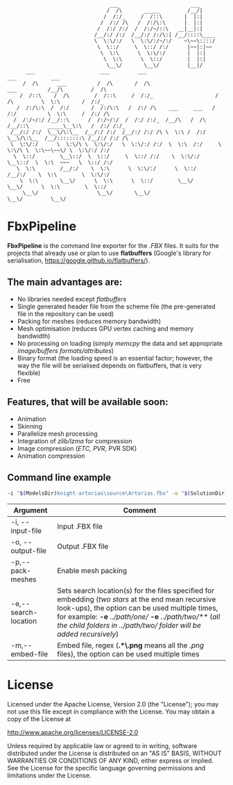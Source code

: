 ```
                                 ___                       ___
                                /  /\       _____         /__/|
                               /  /:/_     /  /::\       |  |:|
                              /  /:/ /\   /  /:/\:\      |  |:|
                             /  /:/ /:/  /  /:/~/::\   __|__|:|
                            /__/:/ /:/  /__/:/ /:/\:| /__/::::\____
                            \  \:\/:/   \  \:\/:/~/:/    ~\~~\::::/
                             \  \::/     \  \::/ /:/      |~~|:|~~
                              \  \:\      \  \:\/:/       |  |:|
                               \  \:\      \  \::/        |  |:|
                                \__\/       \__\/         |__|/
      ___                     ___         ___                                     ___           ___
     /  /\      ___          /  /\       /  /\                      ___          /__/\         /  /\
    /  /::\    /  /\        /  /::\     /  /:/_                    /  /\         \  \:\       /  /:/_
   /  /:/\:\  /  /:/       /  /:/\:\   /  /:/ /\    ___     ___   /  /:/          \  \:\     /  /:/ /\
  /  /:/~/:/ /__/::\      /  /:/~/:/  /  /:/ /:/_  /__/\   /  /\ /__/::\      _____\__\:\   /  /:/ /:/_
 /__/:/ /:/  \__\/\:\__  /__/:/ /:/  /__/:/ /:/ /\ \  \:\ /  /:/ \__\/\:\__  /__/::::::::\ /__/:/ /:/ /\
 \  \:\/:/      \  \:\/\ \  \:\/:/   \  \:\/:/ /:/  \  \:\  /:/     \  \:\/\ \  \:\~~\~~\/ \  \:\/:/ /:/
  \  \::/        \__\::/  \  \::/     \  \::/ /:/    \  \:\/:/       \__\::/  \  \:\  ~~~   \  \::/ /:/
   \  \:\        /__/:/    \  \:\      \  \:\/:/      \  \::/        /__/:/    \  \:\        \  \:\/:/
    \  \:\       \__\/      \  \:\      \  \::/        \__\/         \__\/      \  \:\        \  \::/
     \__\/                   \__\/       \__\/                                   \__\/         \__\/

```
# FbxPipeline
**FbxPipeline** is the command line exporter for the *.FBX* files. It suits for the projects that already use or plan to use **flatbuffers** (Google's library for serialisation, https://google.github.io/flatbuffers/).

## The main advantages are:
 - No libraries needed except *flatbuffers*
 - Single generated header file from the scheme file (the pre-generated file in the repository can be used)
 - Packing for meshes (reduces memory bandwidth)
 - Mesh optimisation (reduces GPU vertex caching and memory bandwidth)
 - No processing on loading (simply *memcpy* the data and set appropriate *image/buffers formats/attributes*)
 - Binary format (the loading speed is an essential factor; however, the way the file will be serialised depends on flatbuffers, that is very flexible)
 - Free

## Features, that will be available soon:
 - Animation
 - Skinning
 - Parallelize mesh processing
 - Integration of *zlib/lzma* for compression
 - Image compression (*ETC, PVR*, PVR SDK)
 - Animation compression

## Command line example
```sh
-i "$(ModelsDir)knight-artorias\source\Artorias.fbx" -o "$(SolutionDir)assets\Artoriasv2.fbxp" -p -e "$(ModelsDir)knight-artorias\**" -m ".*\.png"
```
|Argument|Comment|
|--------|-------|
|-i, --input-file|Input .FBX file|
|-o, --output-file|Output .FBX file|
|-p,--pack-meshes|Enable mesh packing|
|-e,--search-location|Sets search location(s) for the files specified for embedding (*two stars* at the end mean recursive look-ups), the option can be used multiple times, for example: **-e** *../path/one/* **-e** *../path/two/\*\** (*all the child folders in ../path/two/ folder will be added recursively*)|
|-m,--embed-file|Embed file, regex (**.\*\\.png** means all the *.png* files), the option can be used multiple times|

# License
Licensed under the Apache License, Version 2.0 (the "License"); you may not
use this file except in compliance with the License. You may obtain a copy of
the License at

<http://www.apache.org/licenses/LICENSE-2.0>

Unless required by applicable law or agreed to in writing, software
distributed under the License is distributed on an "AS IS" BASIS, WITHOUT
WARRANTIES OR CONDITIONS OF ANY KIND, either express or implied. See the
License for the specific language governing permissions and limitations under
the License.
